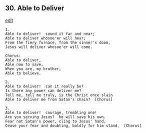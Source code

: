 
## 30.  Able to Deliver
[edit](https://docs.google.com/document/d/1as_5ZsCKqx4%2DPvPKQ44YJBMB5RSaTodf/edit?mode=html)



    1.
    Able to deliver!  sound it far and near;
    Able to deliver whosoe'er will hear;
    From the fiery furnace, from the sinner's doom,
    Jesus will deliver whosoe'er will come.

    Chorus:
    Able to deliver,
    Able now to save,
    When you are, my brother,
    Able to believe.

    2.
    Able to deliver!  can it really be?
    Is there any power can deliver me?
    Tell me, tell me truly, is the Christ once slain
    Able to deliver me from Satan's chain?  [Chorus]

    3.
    Able to deliver!  courage, trembling one!
    Are you serving Jesus?  he will save his own.
    Fear not Satan's power, cling to Jesus' hand,
    Cease your fear and doubting, boldly for him stand.  [Chorus]

